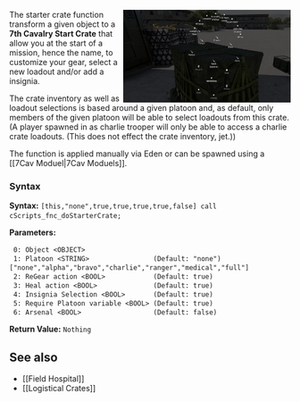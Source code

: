 <img align="right" width="300" height="166" src="https://github.com/7Cav/cScripts/blob/master/resourses/wikigfx/Starter_Crate.png">The starter crate function transform a given object to a **7th Cavalry Start Crate** that allow you at the start of a mission, hence the name, to customize your gear, select a new loadout and/or add a insignia.

The crate inventory as well as loadout selections is based around a given platoon and, as default, only members of the given platoon will be able to select loadouts from this crate. (A player spawned in as charlie trooper will only be able to access a charlie crate loadouts. (This does not effect the crate inventory, jet.))

The function is applied manually via Eden or can be spawned using a [[7Cav Moduel|7Cav Moduels]].

### Syntax
**Syntax:** `[this,"none",true,true,true,true,false] call cScripts_fnc_doStarterCrate;`

**Parameters:**
```
 0: Object <OBJECT>
 1: Platoon <STRING>                (Default: "none") ["none","alpha","bravo","charlie","ranger","medical","full"]
 2: ReGear action <BOOL>            (Default: true)
 3: Heal action <BOOL>              (Default: true)
 4: Insignia Selection <BOOL>       (Default: true)
 5: Require Platoon variable <BOOL> (Default: true)
 6: Arsenal <BOOL>                  (Default: false)
```
**Return Value:** ```Nothing```

## See also
* [[Field Hospital]]
* [[Logistical Crates]]